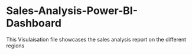 # Sales-Analysis-Power-BI-Dashboard
This  Visulaisation file showcases the sales analysis report  on the different regions
